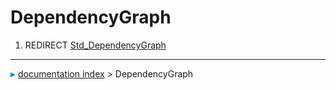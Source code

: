 # DependencyGraph
1.  REDIRECT [Std_DependencyGraph](Std_DependencyGraph.md)



---
![](images/Right_arrow.png) [documentation index](../README.md) > DependencyGraph
